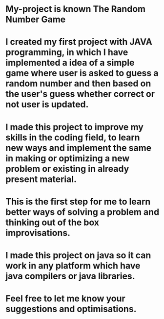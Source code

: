 # My-project is known The Random Number Game
# I created my first project with JAVA programming, in which I have implemented a idea of a simple game where user is asked to guess a random number and then based on the user's guess whether correct or not user is updated.
# I made this project to improve my skills in the coding field, to learn new ways and implement the same in making or optimizing a new problem or existing in already present material.
# This is the first step for me to learn better ways of solving a problem and thinking out of the box improvisations.
# I made this project on java so it can work in any platform which have java compilers or java libraries.
# Feel free to let me know your suggestions and optimisations.
